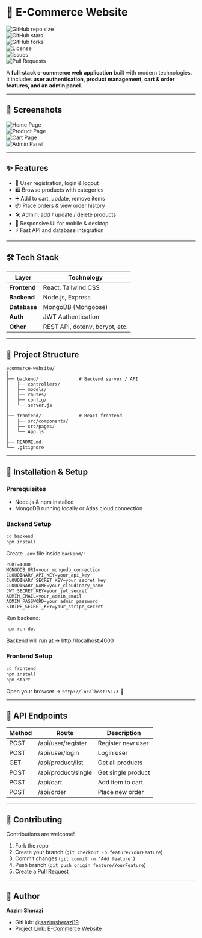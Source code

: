 # 🛒 E-Commerce Website  

![GitHub repo size](https://img.shields.io/github/repo-size/aazimsherazi19/ecommerce-website)  
![GitHub stars](https://img.shields.io/github/stars/aazimsherazi19/ecommerce-website?style=social)  
![GitHub forks](https://img.shields.io/github/forks/aazimsherazi19/ecommerce-website?style=social)  
![License](https://img.shields.io/github/license/aazimsherazi19/ecommerce-website)  
![Issues](https://img.shields.io/github/issues/aazimsherazi19/ecommerce-website)  
![Pull Requests](https://img.shields.io/github/issues-pr/aazimsherazi19/ecommerce-website)  

A **full-stack e-commerce web application** built with modern technologies.  
It includes **user authentication, product management, cart & order features, and an admin panel**.  

---

## 📸 Screenshots

![Home Page](./screenshots/homepage.png)  
![Product Page](./screenshots/productpage.png)  
![Cart Page](./screenshots/cart.png)  
![Admin Panel](./screenshots/adminpanel_addItem.png)

---

## ✨ Features

- 🔐 User registration, login & logout  
- 🛍️ Browse products with categories  
- ➕ Add to cart, update, remove items  
- 📦 Place orders & view order history  
- 🛠️ Admin: add / update / delete products  
- 📱 Responsive UI for mobile & desktop  
- ⚡ Fast API and database integration  

---

## 🛠️ Tech Stack

| Layer        | Technology |
|--------------|------------|
| **Frontend** | React, Tailwind CSS |
| **Backend**  | Node.js, Express |
| **Database** | MongoDB (Mongoose) |
| **Auth**     | JWT Authentication |
| **Other**    | REST API, dotenv, bcrypt, etc. |

---

## 📂 Project Structure

```
ecommerce-website/
│
├── backend/               # Backend server / API
│   ├── controllers/
│   ├── models/
│   ├── routes/
│   ├── config/
│   └── server.js
│
├── frontend/              # React frontend
│   ├── src/components/
│   ├── src/pages/
│   └── App.js
│
├── README.md
└── .gitignore
```

---

## 🚀 Installation & Setup

### Prerequisites
- Node.js & npm installed  
- MongoDB running locally or Atlas cloud connection  

### Backend Setup
```bash
cd backend
npm install
```

Create `.env` file inside `backend/`:
```
PORT=4000
MONGODB_URI=your_mongodb_connection
CLOUDINARY_API_KEY=your_api_key
CLOUDINARY_SECRET_KEY=your_secret_key
CLOUDINARY_NAME=your_cloudinary_name
JWT_SECRET_KEY=your_jwt_secret
ADMIN_EMAIL=your_admin_email
ADMIN_PASSWORD=your_admin_password
STRIPE_SECRET_KEY=your_stripe_secret
```

Run backend:
```bash
npm run dev
```
Backend will run at → http://localhost:4000


### Frontend Setup
```bash
cd frontend
npm install
npm start
```

Open your browser → `http://localhost:5173` 🎉

---

## 📡 API Endpoints

| Method | Route               | Description        |
|--------|---------------------|--------------------|
| POST   | /api/user/register  | Register new user  |
| POST   | /api/user/login     | Login user         |
| GET    | /api/product/list   | Get all products   |
| POST   | /api/product/single | Get single product |
| POST   | /api/cart           | Add item to cart   |
| POST   | /api/order          | Place new order    |

---

## 🤝 Contributing

Contributions are welcome!  

1. Fork the repo  
2. Create your branch (`git checkout -b feature/YourFeature`)  
3. Commit changes (`git commit -m 'Add feature'`)  
4. Push branch (`git push origin feature/YourFeature`)  
5. Create a Pull Request  

---

## 👤 Author

**Aazim Sherazi**  
- GitHub: [@aazimsherazi19](https://github.com/aazimsherazi19)  
- Project Link: [E-Commerce Website](https://github.com/aazimsherazi19/ecommerce-website)  
